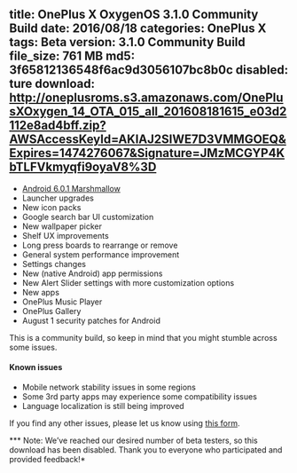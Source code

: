 title: OnePlus X OxygenOS 3.1.0 Community Build
date: 2016/08/18
categories: OnePlus X
tags: Beta
version: 3.1.0 Community Build
file_size: 761 MB
md5: 3f65812136548f6ac9d3056107bc8b0c
disabled: ture
download: http://oneplusroms.s3.amazonaws.com/OnePlusXOxygen_14_OTA_015_all_201608181615_e03d2112e8ad4bff.zip?AWSAccessKeyId=AKIAJ2SIWE7D3VMMGOEQ&Expires=1474276067&Signature=JMzMCGYP4KbTLFVkmyqfi9oyaV8%3D
---
* [Android 6.0.1 Marshmallow](https://www.android.com/versions/marshmallow-6-0/)
* Launcher upgrades
 * New icon packs
 * Google search bar UI customization
 * New wallpaper picker
* Shelf UX improvements
 * Long press boards to rearrange or remove
* General system performance improvement
* Settings changes
 * New (native Android) app permissions
 * New Alert Slider settings with more customization options
* New apps
 * OnePlus Music Player
 * OnePlus Gallery
* August 1 security patches for Android

This is a community build, so keep in mind that you might stumble across some issues. 

#### Known issues

* Mobile network stability issues in some regions
* Some 3rd party apps may experience some compatibility issues
* Language localization is still being improved

If you find any other issues, please let us know using [this form](https://goo.gl/forms/ajT1iQ6yN2ak7KDv2).

*** Note: We’ve reached our desired number of beta testers, so this download has been disabled. Thank you to everyone who participated and provided feedback!*
<script>
  (function() {
    var a = document.createElement("script");
    a.type = "text/javascript";
    a.async = true;
    a.src = "https://s3.amazonaws.com/analytics.oneplus.net/opdcV2.min.js";
    var b = document.getElementsByTagName("script")[0x0];
    b.parentNode.insertBefore(a, b)
  })();
</script>